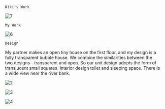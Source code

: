
`Kiki's Work`

![7](https://user-images.githubusercontent.com/90487072/144075852-6451247c-b752-4e1a-a3e1-7f4b9a739165.png)

`My Work`

![6](https://user-images.githubusercontent.com/90487072/144075870-48d5af4f-3861-46ea-9fbf-5649b5d9264b.png)

`Design`

My partner makes an open tiny house on the first floor, and my design is a fully transparent bubble house. We combine the similarities between the two designs - transparent and open. So our unit design adopts the form of translucent small squares. Interior design toilet and sleeping space. There is a wide view near the river bank.

![2](https://user-images.githubusercontent.com/90487072/144076694-218ef948-37a4-4688-94a2-975e1f684cf0.jpg)

![3](https://user-images.githubusercontent.com/90487072/144076903-4d1d779c-daeb-41f3-be12-3e9319c8849f.jpg)

![4](https://user-images.githubusercontent.com/90487072/144076924-c54d58f2-9dec-4914-ac87-5c2acb9f335d.jpg)
